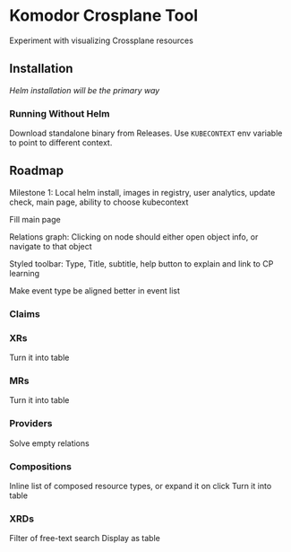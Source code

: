 # Komodor Crosplane Tool

Experiment with visualizing Crossplane resources

## Installation

_Helm installation will be the primary way_

### Running Without Helm

Download standalone binary from Releases. Use `KUBECONTEXT` env variable to point to different context.

## Roadmap

Milestone 1: Local helm install, images in registry, user analytics, update check, main page, ability to choose kubecontext

Fill main page

Relations graph:
    Clicking on node should either open object info, or navigate to that object

Styled toolbar: Type, Title, subtitle, help button to explain and link to CP learning

Make event type be aligned better in event list

### Claims

### XRs
Turn it into table

### MRs

Turn it into table

### Providers

Solve empty relations

### Compositions

Inline list of composed resource types, or expand it on click
Turn it into table

### XRDs

Filter of free-text search
Display as table